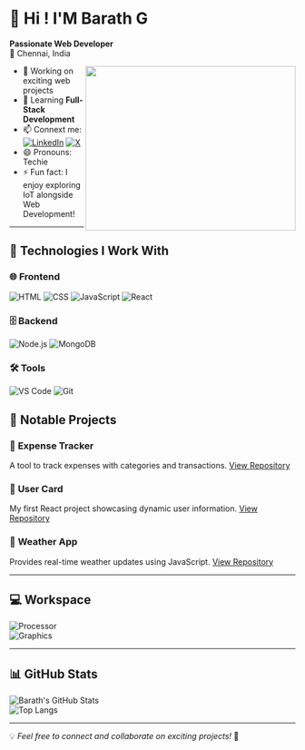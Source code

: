 # 👋 Hi ! I'M **Barath G**

**Passionate Web Developer**  
📍 Chennai, India  

<img align="right" width="370" height="290" src="https://i.pinimg.com/originals/47/f0/34/47f0342cec72b800463bf003eac1257e.gif">

- 🔭 Working on exciting web projects  
- 🌱 Learning **Full-Stack Development**   
- 📫 Connext me:  
 [![LinkedIn](https://img.shields.io/badge/LinkedIn-0077B5?style=for-the-badge&logo=linkedin&logoColor=white)](https://www.linkedin.com/in/bharath-g-851ab81b9/)  [![X](https://img.shields.io/badge/X-000000?style=for-the-badge&logo=x&logoColor=white)](https://x.com/_BARATH__G)  
- 😄 Pronouns: Techie
- ⚡ Fun fact: I enjoy exploring IoT alongside Web Development!  

---

## 🌟 Technologies I Work With  

### 🌐 Frontend  
![HTML](https://img.shields.io/badge/HTML5-E34F26?style=for-the-badge&logo=html5&logoColor=white)  ![CSS](https://img.shields.io/badge/CSS3-1572B6?style=for-the-badge&logo=css3&logoColor=white)  ![JavaScript](https://img.shields.io/badge/JavaScript-F7DF1E?style=for-the-badge&logo=javascript&logoColor=black)  ![React](https://img.shields.io/badge/React-20232A?style=for-the-badge&logo=react&logoColor=61DAFB)

### 🗄 Backend  
![Node.js](https://img.shields.io/badge/Node.js-339933?style=for-the-badge&logo=node.js&logoColor=white)  ![MongoDB](https://img.shields.io/badge/MongoDB-47A248?style=for-the-badge&logo=mongodb&logoColor=white)

### 🛠 Tools  
![VS Code](https://img.shields.io/badge/VS%20Code-007ACC?style=for-the-badge&logo=visual-studio-code&logoColor=white)  ![Git](https://img.shields.io/badge/Git-F05032?style=for-the-badge&logo=git&logoColor=white)  



## 🌟 Notable Projects  

### 📌 **Expense Tracker**  
A tool to track expenses with categories and transactions.  [View Repository](https://github.com/bharath132/Expense_Tracker)  

### 📌 **User Card**  
My first React project showcasing dynamic user information.  [View Repository](https://github.com/bharath132/usercard-First_React_project-)  

### 📌 **Weather App**  
Provides real-time weather updates using JavaScript.   [View Repository](https://github.com/bharath132/WeatherApp)

---

## 💻 Workspace  

![Processor](https://img.shields.io/badge/AMD-Ryzen_7_5700X-ED1C24?style=for-the-badge&logo=amd&logoColor=white)  
![Graphics](https://img.shields.io/badge/NVIDIA-RTX3060Ti-76B900?style=for-the-badge&logo=nvidia&logoColor=white)

---

## 📊 GitHub Stats  

![Barath's GitHub Stats](https://github-readme-stats.vercel.app/api?username=bharath132&show_icons=true&theme=radical)  
![Top Langs](https://github-readme-stats.vercel.app/api/top-langs/?username=bharath132&layout=compact&theme=radical)

---

💡 *Feel free to connect and collaborate on exciting projects!* 🚀
